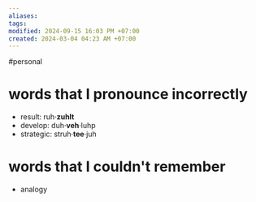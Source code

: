 ```yaml
---
aliases: 
tags: 
modified: 2024-09-15 16:03 PM +07:00
created: 2024-03-04 04:23 AM +07:00
---
```

#personal 
# words that I pronounce incorrectly
- result: ruh·**zuhlt**
- develop: duh·**veh**·luhp
- strategic: struh·**tee**·juh

# words that I couldn't remember
- analogy